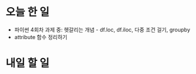 # 오늘 한 일
 - 파이썬 4회차 과제 중: 헷갈리는 개념 - df.loc, df.iloc, 다중 조건 걸기, groupby
 - attribute 함수 정리하기

# 내일 할 일


